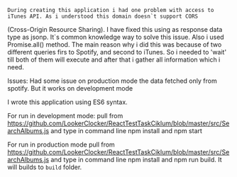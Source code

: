     During creating this application i had one problem with access to iTunes API. As i understood this domain doesn`t support CORS
(Cross-Origin Resource Sharing). I have fixed this using as response data type as jsonp. It`s common knowledge way to solve this
issue.
    Also i used Promise.all() method. The main reason why i did this was because of two different queries firs to Spotify, and
second to iTunes. So i needed to 'wait' till both of them will execute and after that i gather all information which i need.

Issues: Had some issue on production mode the data fetched only from spotify. But it works on development mode

I wrote this application using ES6 syntax.

For run in development mode: pull from https://github.com/LookerClocker/ReactTestTaskCiklum/blob/master/src/SearchAlbums.js
and type in command line npm install and npm start

For run in production mode pull from https://github.com/LookerClocker/ReactTestTaskCiklum/blob/master/src/SearchAlbums.js
and type in command line npm install and npm run build. It will builds to `build` folder.